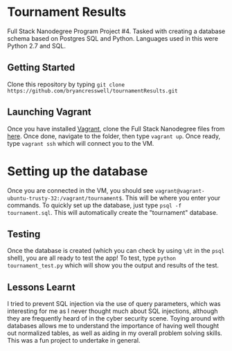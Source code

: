 # Tournament Results

Full Stack Nanodegree Program Project #4. Tasked with creating a database schema based on Postgres SQL and Python. Languages used in this were Python 2.7 and SQL.

## Getting Started

Clone this repository by typing `git clone https://github.com/bryancresswell/tournamentResults.git`

## Launching Vagrant

Once you have installed [Vagrant](vagrantup.com), clone the Full Stack Nanodegree files from [here](https://github.com/udacity/fullstack-nanodegree-vm). Once done, navigate to the folder, then type `vagrant up`. Once ready, type `vagrant ssh` which will connect you to the VM.

# Setting up the database

Once you are connected in the VM, you should see `vagrant@vagrant-ubuntu-trusty-32:/vagrant/tournament$`. This will be where you enter your commands. To quickly set up the database, just type `psql -f tournament.sql`. This will automatically create the "tournament" database.

## Testing

Once the database is created (which you can check by using `\dt` in the `psql` shell), you are all ready to test the app! To test, type `python tournament_test.py` which will show you the output and results of the test.

## Lessons Learnt

I tried to prevent SQL injection via the use of query parameters, which was interesting for me as I never thought much about SQL injections, although they are frequently heard of in the cyber security scene. Toying around with databases allows me to understand the importance of having well thought out normalized tables, as well as aiding in my overall problem solving skills. This was a fun project to undertake in general.
